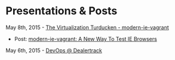 # Presentations & Posts

May 8th, 2015 - [The Virtualization Turducken - modern-ie-vagrant](https://docs.google.com/presentation/d/1_p4epNSKS2a8NOdqM_pNab5Xa-H3hDwjnzVAt7GK3eQ/)
* Post: [modern-ie-vagrant: A New Way To Test IE Browsers](https://github.com/markhuber/presentations/blob/master/blog-posts/modern-ie-vagrant.md)

May 6th, 2015 - [DevOps @ Dealertrack](https://docs.google.com/presentation/d/1w1fglIKgR5K0hKqqY98XlpP0k8hOvo0h3ynhWAjSwuU/edit?usp=sharing)

